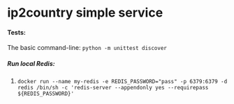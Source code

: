 # ip2country simple service


#### Tests:
The basic command-line: `python -m unittest discover`



##### Run local Redis:
1) `docker run --name my-redis -e REDIS_PASSWORD="pass" -p 6379:6379 -d redis /bin/sh -c 'redis-server --appendonly yes --requirepass ${REDIS_PASSWORD}'`
